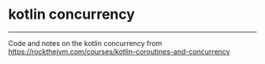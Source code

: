 # kotlin concurrency

---

Code and notes on the kotlin concurrency from https://rockthejvm.com/courses/kotlin-coroutines-and-concurrency